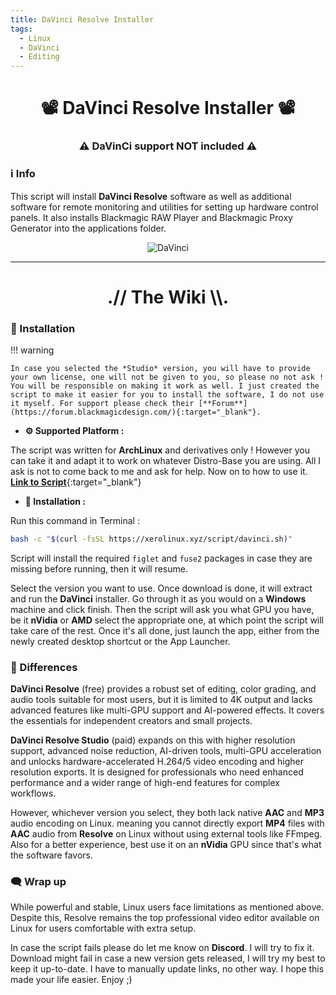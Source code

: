```yaml
---
title: DaVinci Resolve Installer
tags:
  - Linux
  - DaVinci
  - Editing
---
```


<h1 align="center">📽️ DaVinci Resolve Installer 📽️</h1>
<h3 align="center">⚠️ <strong>DaVinCi support NOT included</strong> ⚠️</h3>

### ℹ️ Info

This script will install **DaVinci Resolve** software as well as additional software for remote monitoring and utilities for setting up hardware control panels. It also installs Blackmagic RAW Player and Blackmagic Proxy Generator into the applications folder.

<p align="center">
    <img src="https://i.imgur.com/Krx7xqc.png" alt="DaVinci">
</p>

---

<h1 align="center">.// The Wiki \\.</h1>

### 📜 Installation

!!! warning

    In case you selected the *Studio* version, you will have to provide your own license, one will not be given to you, so please no not ask ! You will be responsible on making it work as well. I just created the script to make it easier for you to install the software, I do not use it myself. For support please check their [**Forum**](https://forum.blackmagicdesign.com/){:target="_blank"}.
    
- **⚙️ Supported Platform :**

The script was written for **ArchLinux** and derivatives only ! However you can take it and adapt it to work on whatever Distro-Base you are using. All I ask is not to come back to me and ask for help. Now on to how to use it. [**Link to Script**](https://xerolinux.xyz/script/davinci.sh){:target="_blank"}

- **🚀 Installation :**

Run this command in Terminal :

```Bash
bash -c "$(curl -fsSL https://xerolinux.xyz/script/davinci.sh)"
```

Script will install the required `figlet` and `fuse2` packages in case they are missing before running, then it will resume.

Select the version you want to use. Once download is done, it will extract and run the **DaVinci** installer. Go through it as you would on a **Windows** machine and click finish. Then the script will ask you what GPU you have, be it **nVidia** or **AMD** select the appropriate one, at which point the script will take care of the rest. Once it's all done, just launch the app, either from the newly created desktop shortcut or the App Launcher.

### 🔄 Differences

**DaVinci Resolve** (free) provides a robust set of editing, color grading, and audio tools suitable for most users, but it is limited to 4K output and lacks advanced features like multi-GPU support and AI-powered effects. It covers the essentials for independent creators and small projects.

**DaVinci Resolve Studio** (paid) expands on this with higher resolution support, advanced noise reduction, AI-driven tools, multi-GPU acceleration and unlocks hardware-accelerated H.264/5 video encoding and higher resolution exports. It is designed for professionals who need enhanced performance and a wider range of high-end features for complex workflows.

However, whichever version you select, they both lack native **AAC** and **MP3** audio encoding on Linux. meaning you cannot directly export **MP4** files with **AAC** audio from **Resolve** on Linux without using external tools like FFmpeg. Also for a better experience, best use it on an **nVidia** GPU since that's what the software favors.

### 🗨️ Wrap up

While powerful and stable, Linux users face limitations as mentioned above. Despite this, Resolve remains the top professional video editor available on Linux for users comfortable with extra setup.

In case the script fails please do let me know on **Discord**. I will try to fix it. Download might fail in case a new version gets released, I will try my best to keep it up-to-date. I have to manually update links, no other way. I hope this made your life easier. Enjoy ;)
